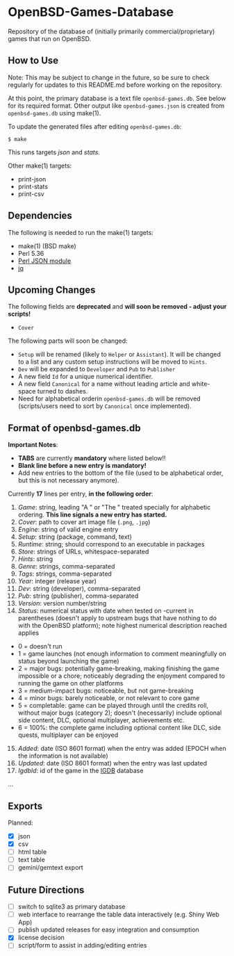 # OpenBSD-Games-Database

Repository of the database of (initially primarily commercial/proprietary) games that run on OpenBSD.

## How to Use

Note: This may be subject to change in the future, so be sure to check regularly for updates to this README.md before working on the repository.

At this point, the primary database is a text file `openbsd-games.db`. See below for its required format. Other output like `openbsd-games.json` is created from `openbsd-games.db` using make(1).

To update the generated files after editing `openbsd-games.db`:

```
$ make
```

This runs targets *json* and *stats*.

Other make(1) targets:

* print-json
* print-stats
* print-csv

## Dependencies

The following is needed to run the make(1) targets:

* make(1) (BSD make)
* Perl 5.36
* [Perl JSON module](https://metacpan.org/pod/JSON)
* [jq](https://jqlang.github.io/jq/)

## Upcoming Changes

The following fields are **deprecated** and **will soon be removed - adjust your scripts!**

* `Cover`

The following parts will soon be changed:

* `Setup` will be renamed (likely to `Helper` or `Assistant`). It will be changed to a list and any custom setup instructions will be moved to `Hints`.
* `Dev` will be expanded to `Developer` and `Pub` to `Publisher`
* A new field `Id` for a unique numerical identifier.
* A new field `Canonical` for a name without leading article and white-space turned to dashes.
* Need for alphabetical orderin `openbsd-games.db` will be removed (scripts/users need to sort by `Canonical` once implemented).

## Format of openbsd-games.db

**Important Notes**:

* **TABS** are currently **mandatory** where listed below!!
* **Blank line before a new entry is mandatory!**
* Add new entries to the bottom of the file (used to be alphabetical order, but this is not necessary anymore).

Currently **17** lines per entry, **in the following order**:

1. *Game*: string, leading "A " or "The " treated specially for alphabetic ordering. **This line signals a new entry has started.**
2. *Cover*: path to cover art image file (`.png`, `.jpg`)
3. *Engine*: string of valid engine entry
4. *Setup*: string (package, command, text)
5. *Runtime*: string; should correspond to an executable in packages
6. *Store*: strings of URLs, whitespace-separated
7. *Hints*: string
8. *Genre*: strings, comma-separated
9. *Tags*: strings, comma-separated
10. *Year*: integer (release year)
11. *Dev*: string (developer), comma-separated
12. *Pub*: string (publisher), comma-separated
13. *Version*: version number/string
14. *Status*: numerical status with date when tested on -current in parentheses (doesn't apply to upstream bugs that have nothing to do with the OpenBSD platform); note highest numerical description reached applies
 * 0 = doesn't run
 * 1 = game launches (not enough information to comment meaningfully on status beyond launching the game)
 * 2 = major bugs: potentially game-breaking, making finishing the game impossible or a chore; noticeably degrading the enjoyment compared to running the game on other platforms
 * 3 = medium-impact bugs: noticeable, but not game-breaking
 * 4 = minor bugs: barely noticeable, or not relevant to core game
 * 5 = completable: game can be played through until the credits roll, without major bugs (category 2); doesn't (necessarily) include optional side content, DLC, optional multiplayer, achievements etc.
 * 6 = 100%: the complete game including optional content like DLC, side quests, multiplayer can be enjoyed
15. *Added*: date (ISO 8601 format) when the entry was added (EPOCH when the information is not available)
16. *Updated*: date (ISO 8601 format) when the entry was last updated
17. *IgdbId*: id of the game in the [IGDB](https://www.igdb.com) database 

...

## Exports

Planned:
- [x] json
- [x] csv
- [ ] html table
- [ ] text table
- [ ] gemini/gemtext export

## Future Directions

- [ ] switch to sqlite3 as primary database
- [ ] web interface to rearrange the table data interactively (e.g. Shiny Web App)
- [ ] publish updated releases for easy integration and consumption
- [x] license decision
- [ ] script/form to assist in adding/editing entries
